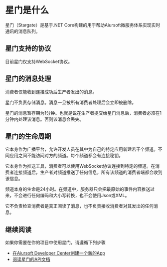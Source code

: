 # 星门是什么

星门（Stargate）是基于.NET Core构建的用于帮助Aiursoft微服务体系实现实时通讯的消息队列。

## 星门支持的协议

目前星门仅支持WebSocket协议。

## 星门的消息处理

消费者仅能收到连接成功后生产者发出的消息。

星门不负责存储消息。消息一旦被所有消费者处理后会立即被删除。

星门的消息暂存期为1分钟。也就是说在生产者提交给星门消息后，消费者必须在1分钟内处理该消息。否则该消息会丢失。

## 星门的生命周期

它本身作为广播平台，允许开发人员在其中为自己的特定应用新建若干个频道。不同应用之间不能访问对方的频道。每个频道都会有连接秘钥。

它本身作为推送工具，消费者可以使用WebSocket协议连接到特定的频道。在消费者连接频道后，生产者对频道推送了任何信息，所有该频道的消费者端都会收到该信息。

频道本身的生命是24小时。在频道中，服务器只会把最原始的事件内容推送过来，不会进行任何编码和大小写转换，也不会使用Json或XML。

它不负责检查消费者是真正阅读了消息，也不负责接收消费者对其发出的任何消息。

## 继续阅读

如果你需要在你的项目中使用星门，请遵循下列步骤

* [在Aiursoft Developer Center创建一个新的App](https://developer.aiursoft.com/Apps)
* [阅读星门的API文档](./API%20Document.md)